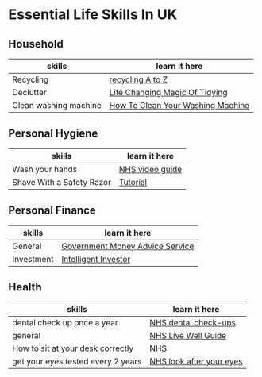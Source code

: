 # Essential Life Skills In UK

## Household

skills | learn it here
------------ | -------------
Recycling | [recycling A to Z](https://www.cityoflondon.gov.uk/services/environment-and-planning/waste-and-recycling/household-waste-and-recycling/Pages/clear-recycling-sacks.aspx)
Declutter | [Life Changing Magic Of Tidying](https://www.amazon.com/Life-Changing-Magic-Tidying-effective-clutter/dp/0091955106/ref=tmm_pap_swatch_0?_encoding=UTF8&qid=1587211662&sr=8-1)
Clean washing machine | [How To Clean Your Washing Machine](https://www.youtube.com/watch?v=WxxOtXTiDUY)

## Personal Hygiene

skills | learn it here
------------ | -------------
Wash your hands | [NHS video guide](https://www.nhs.uk/live-well/healthy-body/best-way-to-wash-your-hands/)
Shave With a Safety Razor | [Tutorial](https://www.youtube.com/watch?v=ps88RU_BXlA)

## Personal Finance

skills | learn it here
------------ | -------------
General | [Government Money Advice Service](https://www.moneyadviceservice.org.uk/)
Investment | [Intelligent Investor](https://www.amazon.co.uk/dp/0060555661?tag=duc08-21&linkCode=osi&th=1&psc=1)

## Health

skills | learn it here
------------ | -------------
dental check up once a year | [NHS dental check-ups](https://www.nhs.uk/live-well/healthy-body/dental-check-ups/)
general | [NHS Live Well Guide](https://www.nhs.uk/live-well/)
How to sit at your desk correctly | [NHS](https://www.nhs.uk/live-well/healthy-body/how-to-sit-correctly/)
get your eyes tested every 2 years | [NHS look after your eyes](https://www.nhs.uk/live-well/healthy-body/look-after-your-eyes/)
